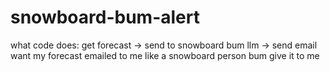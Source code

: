 # snowboard-bum-alert
what code does: get forecast -> send to snowboard bum llm -> send email
want my forecast emailed to me like a snowboard person bum give it to me
